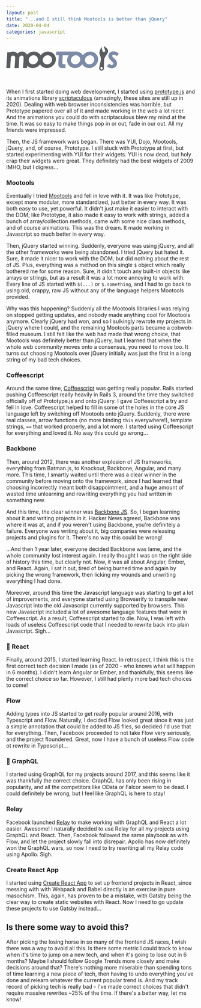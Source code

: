 ```yaml
---
layout: post
title: "...and I still think Mootools is better than jQuery"
date: 2020-04-04
categories: javascript
---
```


<img src="/assets/mootools.png" alt="Mootools" width="300px" style="margin-bottom:30px;" />

When I first started doing web development, I started using [prototype.js](http://prototypejs.org/) and its animations library [scriptaculous](https://script.aculo.us/) (amazingly, these sites are still up in 2020). Dealing with web browser inconsistencies was horrible, but Prototype papered over all of it and made working in the web a lot nicer. And the animations you could do with scriptaculous blew my mind at the time. It was so easy to make things pop in or out, fade in our out. All my friends were impressed.

Then, the JS framework wars began. There was YUI, Dojo, Mootools, jQuery, and, of course, Prototype. I still stuck with Prototype at first, but started experimenting with YUI for their widgets. YUI is now dead, but holy crap their widgets were great. They definitely had the best widgets of 2009 IMHO, but I digress...

### Mootools

Eventually I tried [Mootools](https://mootools.net/) and fell in love with it. It was like Prototype, except more modular, more standardized, just better in every way. It was both easy to use, yet powerful. It didn't just make it easier to interact with the DOM; like Prototype, it also made it easy to work with strings, added a bunch of array/collection methods, came with some nice class methods, and of course animations. This was the dream. It made working in Javascript so much better in every way.

Then, jQuery started winning. Suddenly, everyone was using jQuery, and all the other frameworks were being abandoned. I tried jQuery but hated it. Sure, it made it nicer to work with the DOM, but did nothing about the rest of JS. Plus, everything was a method on this single `$` object which really bothered me for some reason. Sure, it didn't touch any built-in objects like arrays or strings, but as a result it was a lot more annoying to work with. Every line of JS started with `$(...)` or `$.something`, and I had to go back to using old, crappy, raw JS without any of the language helpers Mootools provided.

Why was this happening? Suddenly all the Mootools libraries I was relying on stopped getting updates, and nobody made anything cool for Mootools anymore. Clearly jQuery had won, and so I sulkingly rewrote my projects in jQuery where I could, and the remaining Mootools parts became a cobweb-filled museum. I still felt like the web had made that wrong choice, that Mootools was definitely better than jQuery, but I learned that when the whole web community moves onto a consensus, you need to move too. It turns out choosing Mootools over jQuery initially was just the first in a long string of my bad tech choices.

### Coffeescript

Around the same time, [Coffeescript](https://coffeescript.org/) was getting really popular. Rails started pushing Coffeescript really heavily in Rails 3, around the time they switched officially off of Prototype.js and onto jQuery. I gave Coffeescript a try and fell in love. Coffeescript helped to fill in some of the holes in the core JS language left by switching off Mootools onto jQuery. Suddenly, there were real classes, arrow functions (no more binding `this` everywhere!), template strings, `==` that worked properly, and a lot more. I started using Coffeescript for everything and loved it. No way this could go wrong...

### Backbone

Then, around 2012, there was another explosion of JS frameworks, everything from Batman.js, to Knockout, Backbone, Angular, and many more. This time, I smartly waited until there was a clear winner in the community before moving onto the framework, since I had learned that choosing incorrectly meant both disappointment, and a huge amount of wasted time unlearning and rewriting everything you had written in something new.

And this time, the clear winner was [Backbone JS](https://backbonejs.org/). So, I began learning about it and writing projects in it. Hacker News agreed, Backbone was where it was at, and if you weren't using Backbone, you're definitely a failure. Everyone was writing about it, big companies were releasing projects and plugins for it. There's no way this could be wrong!

...And then 1 year later, everyone decided Backbone was lame, and the whole community lost interest again. I really thought I was on the right side of history this time, but clearly not. Now, it was all about Angular, Ember, and React. Again, I sat it out, tired of being burned time and again by picking the wrong framework, then licking my wounds and unwriting everything I had done.

Moreover, around this time the Javascript language was starting to get a lot of improvements, and everyone started using Browserify to transpile new Javascript into the old Javascript currently supported by browsers. This new Javascript included a lot of awesome language features that were in Coffeescript. As a result, Coffeescript started to die. Now, I was left with loads of useless Coffeescript code that I needed to rewrite back into plain Javascript. Sigh...

### 🎉 React

Finally, around 2015, I started learning React. In retrospect, I think this is the first correct tech decision I made (as of 2020 - who knows what will happen in 6 months). I didn't learn Angular or Ember, and thankfully, this seems like the correct choice so far. However, I still had plenty more bad tech choices to come!

### Flow

Adding types into JS started to get really popular around 2016, with Typescript and Flow. Naturally, I decided Flow looked great since it was just a simple annotation that could be added to JS files, so decided I'd use that for everything. Then, Facebook proceeded to not take Flow very seriously, and the project floundered. Great, now I have a bunch of useless Flow code ot rewrite in Typescript...

### 🎉 GraphQL

I started using GraphQL for my projects around 2017, and this seems like it was thankfully the correct choice. GraphQL has only been rising in popularity, and all the competitors like OData or Falcor seem to be dead. I could definitely be wrong, but I feel like GraphQL is here to stay!

### Relay

Facebook launched [Relay](https://relay.dev/) to make working with GraphQL and React a lot easier. Awesome! I naturally decided to use Relay for all my projects using GraphQL and React. Then, Facebook followed the same playbook as with Flow, and let the project slowly fall into disrepair. Apollo has now definitely won the GraphQL wars, so now I need to try rewriting all my Relay code using Apollo. Sigh.

### Create React App

I started using [Create React App](https://create-react-app.dev/) to set up frontend projects in React, since messing with with Webpack and Babel directly is an exercise in pure masochism. This, again, has proven to be a mistake, with Gatsby being the clear way to create static websites with React. Now I need to go update these projects to use Gatsby instead...

## Is there some way to avoid this?

After picking the losing horse in so many of the frontend JS races, I wish there was a way to avoid all this. Is there some metric I could track to know when it's time to jump on a new tech, and when it's going to lose out in 6 months? Maybe I should follow Google Trends more closely and make decisions around that? There's nothing more miserable than spending tons of time learning a new piece of tech, then having to undo everything you've done and relearn whatever the current popular trend is. And my track record of picking tech is really bad - I've made correct choices that didn't require massive rewrites ~25% of the time. If there's a better way, let me know!
